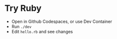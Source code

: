 # Try Ruby

- Open in Github Codespaces, or use Dev Container
- Run `./dev`
- Edit `hello.rb` and see changes
